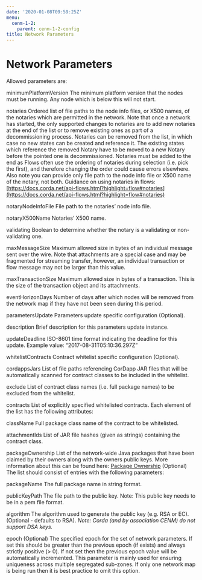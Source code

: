 ```yaml
---
date: '2020-01-08T09:59:25Z'
menu:
  cenm-1-2:
    parent: cenm-1-2-config
title: Network Parameters
---
```



# Network Parameters

Allowed parameters are:



minimumPlatformVersion
The minimum platform version that the nodes must be running. Any node which is below this will
                        not start.


notaries
Ordered list of file paths to the node info files, or X500 names, of the notaries which are permitted in the
                        network. Note that once a network has started, the only supported changes to notaries
                        are to add new notaries at the end of the list or to remove existing ones as part of a decommissioning process.  Notaries can
                        be removed from the list, in which case no new states can be created and reference it. The existing states which reference
                        the removed Notary have to be moved to a new Notary before the pointed one is decommissioned. Notaries must be added
                        to the end as Flows often use the ordering of notaries during selection (i.e. pick the first),
                        and therefore changing the order could cause errors elsewhere.
                        Also note you can provide only file path to the node info file or X500 name of the notary, not both.
                        Guidance on using notaries in flows: [https://docs.corda.net/api-flows.html?highlight=flow#notaries](https://docs.corda.net/api-flows.html?highlight=flow#notaries)



notaryNodeInfoFile
File path to the notaries’ node info file.


notaryX500Name
Notaries’ X500 name.


validating
Boolean to determine whether the notary is a validating or non-validating one.


maxMessageSize
Maximum allowed size in bytes of an individual message sent over the wire. Note that attachments are
                        a special case and may be fragmented for streaming transfer, however, an individual transaction or flow message
                        may not be larger than this value.


maxTransactionSize
Maximum allowed size in bytes of a transaction. This is the size of the transaction object and its attachments.


eventHorizonDays
Number of days after which nodes will be removed from the network map if they have not been seen during this period.


parametersUpdate
Parameters update specific configuration (Optional).



description
Brief description for this parameters update instance.


updateDeadline
ISO-8601 time format indicating the deadline for this update. Example value: “2017-08-31T05:10:36.297Z”


whitelistContracts
Contract whitelist specific configuration (Optional).



cordappsJars
List of file paths referencing CorDapp JAR files that will be automatically scanned for contract classes to be included in the whitelist.


exclude
List of contract class names (i.e. full package names) to be excluded from the whitelist.


contracts
List of explicitly specified whitelisted contracts. Each element of the list has the following attributes:



className
Full package class name of the contract to be whitelisted.


attachmentIds
List of JAR file hashes (given as strings) containing the contract class.


packageOwnership
List of the network-wide Java packages that have been claimed by their owners along with the owners
                        public keys. More information about this can be found here: [Package Ownership](https://docs.corda.net/design/data-model-upgrades/package-namespace-ownership.html)
                        (Optional) The list should consist of entries with the following parameters:



packageName
The full package name in string format.


publicKeyPath
The file path to the public key. Note: This public key needs to be in a pem file format.


algorithm
The algorithm used to generate the public key (e.g. RSA or EC). (Optional - defaults to RSA).
                                    *Note: Corda (and by association CENM) do not support DSA keys.*


epoch
(Optional) The specified epoch for the set of network parameters. If set this should be greater than the
                        previous epoch (if exists) and always strictly positive (> 0). If not set then the previous epoch value will be
                        automatically incremented. This parameter is mainly used for ensuring uniqueness across multiple segregated
                        sub-zones. If only one network map is being run then it is best practice to omit this option.


